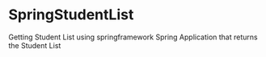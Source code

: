 # SpringStudentList
Getting Student List using springframework
Spring Application that returns the Student List 
